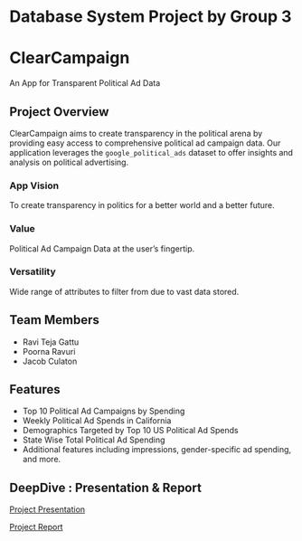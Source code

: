 # Database System Project by Group 3

# ClearCampaign

An App for Transparent Political Ad Data

## Project Overview

ClearCampaign aims to create transparency in the political arena by providing easy access to comprehensive political ad campaign data. Our application leverages the `google_political_ads` dataset to offer insights and analysis on political advertising.

### App Vision

To create transparency in politics for a better world and a better future.

### Value

Political Ad Campaign Data at the user’s fingertip.

### Versatility

Wide range of attributes to filter from due to vast data stored.

## Team Members

- Ravi Teja Gattu
- Poorna Ravuri
- Jacob Culaton

## Features

- Top 10 Political Ad Campaigns by Spending
- Weekly Political Ad Spends in California
- Demographics Targeted by Top 10 US Political Ad Spends
- State Wise Total Political Ad Spending
- Additional features including impressions, gender-specific ad spending, and more.

## DeepDive : Presentation & Report

[Project Presentation](./Presentation_G3.pdf)

[Project Report](./Group3_ProjectReport.pdf)
